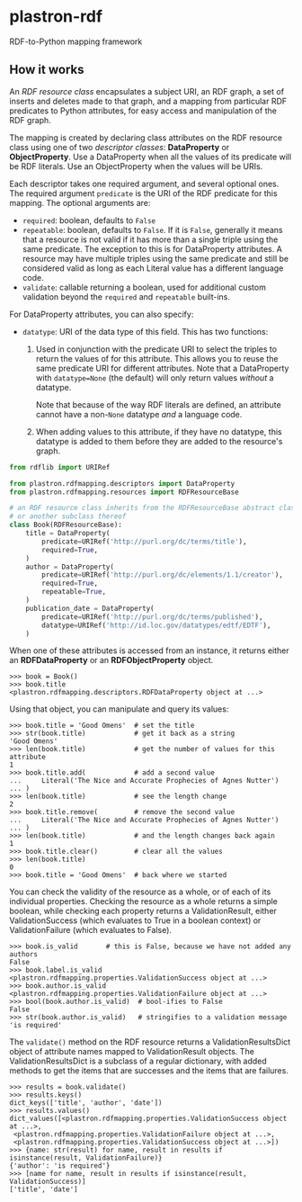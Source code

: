 # plastron-rdf

RDF-to-Python mapping framework

## How it works

An *RDF resource class* encapsulates a subject URI, an RDF graph, a set of 
inserts and deletes made to that graph, and a mapping from particular RDF 
predicates to Python attributes, for easy access and manipulation of the 
RDF graph.

The mapping is created by declaring class attributes on the RDF resource
class using one of two *descriptor classes*: **DataProperty** or
**ObjectProperty**. Use a DataProperty when all the values of its
predicate will be RDF literals. Use an ObjectProperty when the values will
be URIs.

Each descriptor takes one required argument, and several optional ones. 
The required argument `predicate` is the URI of the RDF predicate for this 
mapping. The optional arguments are:

* `required`: boolean, defaults to `False`
* `repeatable`: boolean, defaults to `False`. If it is `False`, generally 
  it means that a resource is not valid if it has more than a single 
  triple using the same predicate. The exception to this is for 
  DataProperty attributes. A resource may have multiple triples using the 
  same predicate and still be considered valid as long as each Literal 
  value has a different language code.
* `validate`: callable returning a boolean, used for additional 
  custom validation beyond the `required` and `repeatable` built-ins.

For DataProperty attributes, you can also specify:

* `datatype`: URI of the data type of this field. This has two functions:
    1. Used in conjunction with the predicate URI to select the triples to 
       return the values of for this attribute. This allows you to reuse 
       the same predicate URI for different attributes. Note that a 
       DataProperty with `datatype=None` (the default) will only return 
       values *without* a datatype.
       
       Note that because of the way RDF literals are defined, an attribute 
       cannot have a non-`None` datatype *and* a language code.
  
    2. When adding values to this attribute, if they have no datatype, 
       this datatype is added to them before they are added to the 
       resource's graph.

```python
from rdflib import URIRef

from plastron.rdfmapping.descriptors import DataProperty
from plastron.rdfmapping.resources import RDFResourceBase

# an RDF resource class inherits from the RDFResourceBase abstract class,
# or another subclass thereof
class Book(RDFResourceBase):
    title = DataProperty(
        predicate=URIRef('http://purl.org/dc/terms/title'),
        required=True,
    )
    author = DataProperty(
        predicate=URIRef('http://purl.org/dc/elements/1.1/creator'),
        required=True,
        repeatable=True,
    )
    publication_date = DataProperty(
        predicate=URIRef('http://purl.org/dc/terms/published'),
        datatype=URIRef('http://id.loc.gov/datatypes/edtf/EDTF'),
    )
```

When one of these attributes is accessed from an instance, it returns 
either an **RDFDataProperty** or an **RDFObjectProperty** object.

```pycon
>>> book = Book()
>>> book.title
<plastron.rdfmapping.descriptors.RDFDataProperty object at ...>
```

Using that object, you can manipulate and query its values:

```pycon
>>> book.title = 'Good Omens'  # set the title
>>> str(book.title)            # get it back as a string
'Good Omens'
>>> len(book.title)            # get the number of values for this attribute
1
>>> book.title.add(            # add a second value
...     Literal('The Nice and Accurate Prophecies of Agnes Nutter')
... )
>>> len(book.title)            # see the length change
2
>>> book.title.remove(         # remove the second value
...     Literal('The Nice and Accurate Prophecies of Agnes Nutter')
... )
>>> len(book.title)            # and the length changes back again
1
>>> book.title.clear()         # clear all the values
>>> len(book.title)
0
>>> book.title = 'Good Omens'  # back where we started
```

You can check the validity of the resource as a whole, or of each of its
individual properties. Checking the resource as a whole returns a simple
boolean, while checking each property returns a ValidationResult, either
ValidationSuccess (which evaluates to True in a boolean context) or
ValidationFailure (which evaluates to False).

```pycon
>>> book.is_valid       # this is False, because we have not added any authors
False
>>> book.label.is_valid
<plastron.rdfmapping.properties.ValidationSuccess object at ...>
>>> book.author.is_valid
<plastron.rdfmapping.properties.ValidationFailure object at ...>
>>> bool(book.author.is_valid)  # bool-ifies to False
False
>>> str(book.author.is_valid)   # stringifies to a validation message
'is required'
```

The `validate()` method on the RDF resource returns a 
ValidationResultsDict object of attribute names mapped to 
ValidationResult objects. The ValidationResultsDict is a subclass of a 
regular dictionary, with added methods to get the items that are 
successes and the items that are failures.

```pycon
>>> results = book.validate()
>>> results.keys()
dict_keys(['title', 'author', 'date'])
>>> results.values()
dict_values([<plastron.rdfmapping.properties.ValidationSuccess object at ...>,
 <plastron.rdfmapping.properties.ValidationFailure object at ...>,
 <plastron.rdfmapping.properties.ValidationSuccess object at ...>])
>>> {name: str(result) for name, result in results if isinstance(result, ValidationFailure)}
{'author': 'is required'}
>>> [name for name, result in results if isinstance(result, ValidationSuccess)]
['title', 'date']
```

